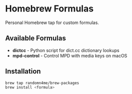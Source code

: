 # Homebrew Formulas

Personal Homebrew tap for custom formulas.

## Available Formulas

- **dictcc** - Python script for dict.cc dictionary lookups
- **mpd-control** - Control MPD with media keys on macOS

## Installation

```bash
brew tap randomn4me/brew-packages
brew install <formula>
```